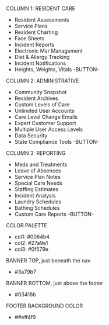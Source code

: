 COLUMN 1: RESIDENT CARE

- Resident Assessments
- Service Plans
- Resident Charting
- Face Sheets
- Incident Reports
- Electronic Mar Management
- Diet & Allergy Tracking
- Incident Notifications
- Heights, Weights, Vitals
  -BUTTON-

COLUMN 2: ADMINISTRATIVE

- Community Snapshot
- Resident Archives
- Custom Levels of Care
- Unlimited User Accounts
- Care Level Change Emails
- Expert Customer Support
- Multiple User Access Levels
- Data Security
- State Compliance Tools
  -BUTTON-

COLUMN 3: REPORTING

- Meds and Treatments
- Leave of Absences
- Service Plan Notes
- Special Care Needs
- Staffing Estimates
- Incident Analysis
- Laundry Schedules
- Bathing Schedules
- Custom Care Reports
  -BUTTON-

COLOR PALETTE

- col1: #0064b4
- col2: #27a9e1
- col3: #0f579e

BANNER TOP, just beneath the nav

- #3a79b7

BANNER BOTTOM, just above the footer

- #03416b

FOOTER BACKGROUND COLOR

- ##eff4f9
